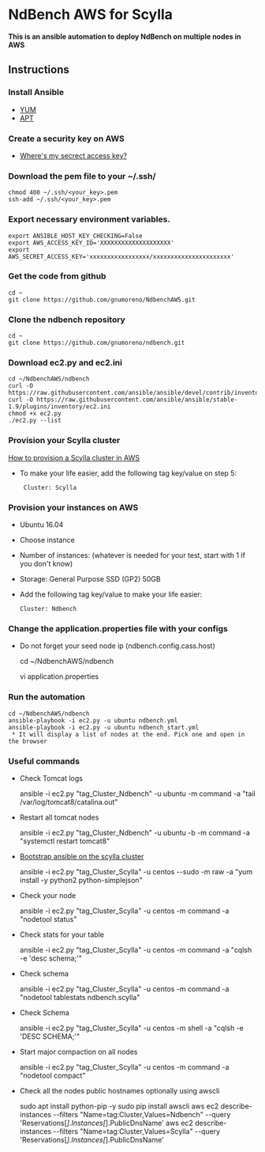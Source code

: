 # NdBench AWS for Scylla

**This is an ansible automation to deploy NdBench on multiple nodes in AWS**

## Instructions

### Install Ansible
 * [YUM](http://docs.ansible.com/ansible/latest/intro_installation.html#latest-release-via-yum)
 * [APT](http://docs.ansible.com/ansible/latest/intro_installation.html#latest-releases-via-apt-ubuntu)

### Create a security key on AWS
 * [Where's my secrect access key?](https://aws.amazon.com/blogs/security/wheres-my-secret-access-key/)

### Download the pem file to your ~/.ssh/

    chmod 400 ~/.ssh/<your_key>.pem
    ssh-add ~/.ssh/<your_key>.pem


### Export necessary environment variables.

    export ANSIBLE_HOST_KEY_CHECKING=False
    export AWS_ACCESS_KEY_ID='XXXXXXXXXXXXXXXXXXXX'
    export AWS_SECRET_ACCESS_KEY='xxxxxxxxxxxxxxxxx/xxxxxxxxxxxxxxxxxxxxxx'
    
### Get the code from github

    cd ~
    git clone https://github.com/gnumoreno/NdbenchAWS.git

### Clone the ndbench repository

    cd ~
    git clone https://github.com/gnumoreno/ndbench.git
    
### Download ec2.py and ec2.ini

    cd ~/NdbenchAWS/ndbench
    curl -O https://raw.githubusercontent.com/ansible/ansible/devel/contrib/inventory/ec2.py
    curl -O https://raw.githubusercontent.com/ansible/ansible/stable-1.9/plugins/inventory/ec2.ini
    chmod +x ec2.py
    ./ec2.py --list 

### Provision your Scylla cluster

[How to provision a Scylla cluster in AWS](https://www.scylladb.com/download/amazon/)
 * To make your life easier, add the following tag key/value on step 5:
 
        Cluster: Scylla  
    
### Provision your instances on AWS 

 * Ubuntu 16.04
 * Choose instance
 * Number of instances: (whatever is needed for your test, start with 1 if you don't know)
 * Storage: General Purpose SSD (GP2) 50GB
 * Add the following tag key/value to make your life easier:
 
       Cluster: Ndbench                              

### Change the application.properties file with your configs

 * Do not forget your seed node ip (ndbench.config.cass.host)
 

    cd ~/NdbenchAWS/ndbench
    
    vi application.properties

### Run the automation

    cd ~/NdbenchAWS/ndbench
    ansible-playbook -i ec2.py -u ubuntu ndbench.yml
    ansible-playbook -i ec2.py -u ubuntu ndbench_start.yml
     * It will display a list of nodes at the end. Pick one and open in the browser
    
    
### Useful commands

 * Check Tomcat logs
 
   ansible -i ec2.py "tag_Cluster_Ndbench" -u ubuntu -m command -a "tail /var/log/tomcat8/catalina.out"
 
 * Restart all tomcat nodes
 
   ansible -i ec2.py "tag_Cluster_Ndbench" -u ubuntu -b -m command -a "systemctl restart tomcat8"
    
 * [Bootstrap ansible on the scylla cluster](http://docs.ansible.com/ansible/latest/intro_installation.html#managed-node-requirements)
 
   ansible -i ec2.py "tag_Cluster_Scylla" -u centos --sudo -m raw -a "yum install -y python2 python-simplejson"

 * Check your node
 
   ansible -i ec2.py "tag_Cluster_Scylla" -u centos -m command -a "nodetool status"
    
 * Check stats for your table
 
   ansible -i ec2.py "tag_Cluster_Scylla" -u centos -m command -a "cqlsh -e 'desc schema;'"
    
 * Check schema
 
   ansible -i ec2.py "tag_Cluster_Scylla" -u centos -m command -a "nodetool tablestats ndbench.scylla"
    
 * Check Schema
 
   ansible -i ec2.py "tag_Cluster_Scylla" -u centos -m shell -a "cqlsh -e 'DESC SCHEMA;'"
    
 * Start major compaction on all nodes
 
   ansible -i ec2.py "tag_Cluster_Scylla" -u centos -m command -a "nodetool compact"
    
 * Check all the nodes public hostnames optionally using awscli
 
   sudo apt install python-pip -y
   sudo pip install awscli
   aws ec2 describe-instances --filters "Name=tag:Cluster,Values=Ndbench" --query 'Reservations[*].Instances[*].PublicDnsName'
   aws ec2 describe-instances --filters "Name=tag:Cluster,Values=Scylla" --query 'Reservations[*].Instances[*].PublicDnsName'
